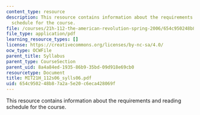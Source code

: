 ```yaml
---
content_type: resource
description: This resource contains information about the requirements and reading
  schedule for the course.
file: /courses/21h-112-the-american-revolution-spring-2006/654c950248b87a2a5e20c6eca428069f_MIT21H_112s06_sylls06.pdf
file_type: application/pdf
learning_resource_types: []
license: https://creativecommons.org/licenses/by-nc-sa/4.0/
ocw_type: OCWFile
parent_title: Syllabus
parent_type: CourseSection
parent_uid: 8a4a84ed-1935-86b9-35bd-09d918e69cb0
resourcetype: Document
title: MIT21H_112s06_sylls06.pdf
uid: 654c9502-48b8-7a2a-5e20-c6eca428069f
---
```

This resource contains information about the requirements and reading schedule for the course.